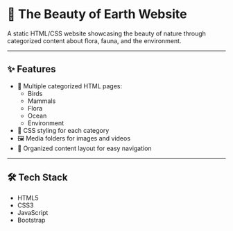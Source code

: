 # 🌿 The Beauty of Earth Website

A static HTML/CSS website showcasing the beauty of nature through categorized content about flora, fauna, and the environment.

---

## ✨ Features

- 📄 Multiple categorized HTML pages:
  - Birds
  - Mammals
  - Flora
  - Ocean
  - Environment
- 🎨 CSS styling for each category
- 🖼️ Media folders for images and videos
- 📁 Organized content layout for easy navigation

---

## 🛠️ Tech Stack

- HTML5
- CSS3
- JavaScript
- Bootstrap
